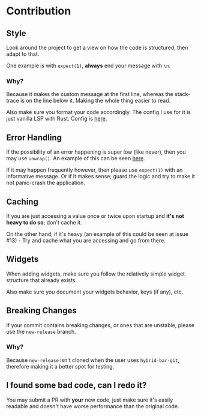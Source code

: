 # Contribution
## Style
Look around the project to get a view on how the code is structured, then adapt to that.

One example is with `expect(1)`, **always** end your message with `\n`.

### Why?
Because it makes the custom message at the first line, whereas the stack-trace is on the line below it. Making the whole thing easier to read.

Also make sure you format your code accordingly. The config I use for it is just vanilla LSP with Rust. Config is [here](https://github.com/vars1ty/NeoRS).

## Error Handling
If the possibility of an error happening is super low (like never), then you may use `unwrap()`. An example of this can be seen [here](https://github.com/vars1ty/HybridBar/blob/main/src/loop.rs#L39).

If it may happen frequently however, then please use `expect(1)` with an informative message. Or if it makes sense; guard the logic and try to make it not panic-crash the application.

## Caching
If you are just accessing a value once or twice upon startup and **it's not heavy to do so**; don't cache it.

On the other hand, if it's heavy (an example of this could be seen at issue #13) - Try and cache what you are accessing and go from there.

## Widgets
When adding widgets, make sure you follow the relatively simple widget structure that already exists.

Also make sure you document your widgets behavior, keys (if any), etc.

## Breaking Changes
If your commit contains breaking changes, or ones that are unstable, please use the `new-release` branch.

### Why?
Because `new-release` isn't cloned when the user uses `hybrid-bar-git`, therefore making it a better spot for testing.

## I found some bad code, can I redo it?
You may submit a PR with **your** new code, just make sure it's easily readable and doesn't have worse performance than the original code.
